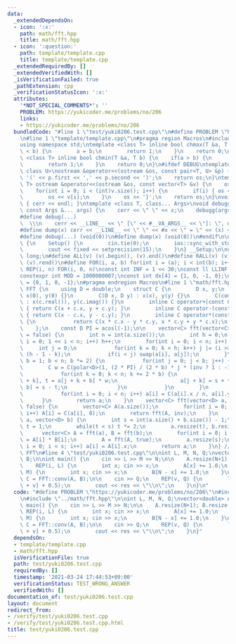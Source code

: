 ```yaml
---
data:
  _extendedDependsOn:
  - icon: ':x:'
    path: math/fft.hpp
    title: math/fft.hpp
  - icon: ':question:'
    path: template/template.cpp
    title: template/template.cpp
  _extendedRequiredBy: []
  _extendedVerifiedWith: []
  _isVerificationFailed: true
  _pathExtension: cpp
  _verificationStatusIcon: ':x:'
  attributes:
    '*NOT_SPECIAL_COMMENTS*': ''
    PROBLEM: https://yukicoder.me/problems/no/206
    links:
    - https://yukicoder.me/problems/no/206
  bundledCode: "#line 1 \"test/yuki0206.test.cpp\"\n#define PROBLEM \"https://yukicoder.me/problems/no/206\"\
    \n#line 1 \"template/template.cpp\"\n#pragma region Macros\n#include <bits/stdc++.h>\n\
    using namespace std;\ntemplate <class T> inline bool chmax(T &a, T b) {\n    if(a\
    \ < b) {\n        a = b;\n        return 1;\n    }\n    return 0;\n}\ntemplate\
    \ <class T> inline bool chmin(T &a, T b) {\n    if(a > b) {\n        a = b;\n\
    \        return 1;\n    }\n    return 0;\n}\n#ifdef DEBUG\ntemplate <class T,\
    \ class U>\nostream &operator<<(ostream &os, const pair<T, U> &p) {\n    os <<\
    \ '(' << p.first << ',' << p.second << ')';\n    return os;\n}\ntemplate <class\
    \ T> ostream &operator<<(ostream &os, const vector<T> &v) {\n    os << '{';\n\
    \    for(int i = 0; i < (int)v.size(); i++) {\n        if(i) { os << ','; }\n\
    \        os << v[i];\n    }\n    os << '}';\n    return os;\n}\nvoid debugg()\
    \ { cerr << endl; }\ntemplate <class T, class... Args>\nvoid debugg(const T &x,\
    \ const Args &... args) {\n    cerr << \" \" << x;\n    debugg(args...);\n}\n\
    #define debug(...)                                                           \
    \  \\\n    cerr << __LINE__ << \" [\" << #__VA_ARGS__ << \"]: \", debugg(__VA_ARGS__)\n\
    #define dump(x) cerr << __LINE__ << \" \" << #x << \" = \" << (x) << endl\n#else\n\
    #define debug(...) (void(0))\n#define dump(x) (void(0))\n#endif\n\nstruct Setup\
    \ {\n    Setup() {\n        cin.tie(0);\n        ios::sync_with_stdio(false);\n\
    \        cout << fixed << setprecision(15);\n    }\n} __Setup;\n\nusing ll = long\
    \ long;\n#define ALL(v) (v).begin(), (v).end()\n#define RALL(v) (v).rbegin(),\
    \ (v).rend()\n#define FOR(i, a, b) for(int i = (a); i < int(b); i++)\n#define\
    \ REP(i, n) FOR(i, 0, n)\nconst int INF = 1 << 30;\nconst ll LLINF = 1LL << 60;\n\
    constexpr int MOD = 1000000007;\nconst int dx[4] = {1, 0, -1, 0};\nconst int dy[4]\
    \ = {0, 1, 0, -1};\n#pragma endregion Macros\n#line 1 \"math/fft.hpp\"\nnamespace\
    \ FFT {\n    using D = double;\n    struct C {\n        D x, y;\n        C() :\
    \ x(0), y(0) {}\n        C(D x, D y) : x(x), y(y) {}\n        C(complex<D> c)\
    \ : x(c.real()), y(c.imag()) {}\n        inline C operator+(const C &c) const\
    \ { return C(x + c.x, y + c.y); }\n        inline C operator-(const C &c) const\
    \ { return C(x - c.x, y - c.y); }\n        inline C operator*(const C &c) const\
    \ {\n            return C(x * c.x - y * c.y, x * c.y + y * c.x);\n        }\n\
    \    };\n    const D PI = acosl(-1);\n\n    vector<C> fft(vector<C> a, bool inv\
    \ = false) {\n        int n = int(a.size());\n        int h = 0;\n        for(int\
    \ i = 0; 1 << i < n; i++) h++;\n        for(int i = 0; i < n; i++) {\n       \
    \     int j = 0;\n            for(int k = 0; k < h; k++) j |= (i >> k & 1) <<\
    \ (h - 1 - k);\n            if(i < j) swap(a[i], a[j]);\n        }\n        for(int\
    \ b = 1; b < n; b *= 2) {\n            for(int j = 0; j < b; j++) {\n        \
    \        C w = C(polar<D>(1, (2 * PI) / (2 * b) * j * (inv ? 1 : -1)));\n    \
    \            for(int k = 0; k < n; k += 2 * b) {\n                    C s = a[j\
    \ + k], t = a[j + k + b] * w;\n                    a[j + k] = s + t, a[j + k +\
    \ b] = s - t;\n                }\n            }\n        }\n        if(inv) {\n\
    \            for(int i = 0; i < n; i++) a[i] = C(a[i].x / n, a[i].y / n);\n  \
    \      }\n        return a;\n    }\n    vector<C> fft(vector<D> a, bool inv =\
    \ false) {\n        vector<C> A(a.size());\n        for(int i = 0; i < int(a.size());\
    \ i++) A[i] = C(a[i], 0);\n        return fft(A, inv);\n    }\n    vector<D> conv(vector<D>\
    \ a, vector<D> b) {\n        int s = int(a.size() + b.size()) - 1;\n        int\
    \ t = 1;\n        while(t < s) t *= 2;\n        a.resize(t), b.resize(t);\n  \
    \      vector<C> A = fft(a), B = fft(b);\n        for(int i = 0; i < t; i++) A[i]\
    \ = A[i] * B[i];\n        A = fft(A, true);\n        a.resize(s);\n        for(int\
    \ i = 0; i < s; i++) a[i] = A[i].x;\n        return a;\n    }\n} // namespace\
    \ FFT\n#line 4 \"test/yuki0206.test.cpp\"\n\nint L, M, N, Q;\nvector<double> A,\
    \ B;\n\nint main() {\n    cin >> L >> M >> N;\n\n    A.resize(N+1); B.resize(N+1);\n\
    \    REP(i, L) {\n        int x; cin >> x;\n        A[x] += 1.0;\n    }\n    REP(i,\
    \ M) {\n        int x; cin >> x;\n        B[N - x] += 1.0;\n    }\n\n    auto\
    \ C = FFT::conv(A, B);\n\n    cin >> Q;\n    REP(v, Q) {\n        ll res = ll(C[N\
    \ + v] + 0.5);\n        cout << res << \"\\n\";\n    }\n}\n"
  code: "#define PROBLEM \"https://yukicoder.me/problems/no/206\"\n#include \"../template/template.cpp\"\
    \n#include \"../math/fft.hpp\"\n\nint L, M, N, Q;\nvector<double> A, B;\n\nint\
    \ main() {\n    cin >> L >> M >> N;\n\n    A.resize(N+1); B.resize(N+1);\n   \
    \ REP(i, L) {\n        int x; cin >> x;\n        A[x] += 1.0;\n    }\n    REP(i,\
    \ M) {\n        int x; cin >> x;\n        B[N - x] += 1.0;\n    }\n\n    auto\
    \ C = FFT::conv(A, B);\n\n    cin >> Q;\n    REP(v, Q) {\n        ll res = ll(C[N\
    \ + v] + 0.5);\n        cout << res << \"\\n\";\n    }\n}"
  dependsOn:
  - template/template.cpp
  - math/fft.hpp
  isVerificationFile: true
  path: test/yuki0206.test.cpp
  requiredBy: []
  timestamp: '2021-03-24 17:44:53+09:00'
  verificationStatus: TEST_WRONG_ANSWER
  verifiedWith: []
documentation_of: test/yuki0206.test.cpp
layout: document
redirect_from:
- /verify/test/yuki0206.test.cpp
- /verify/test/yuki0206.test.cpp.html
title: test/yuki0206.test.cpp
---
```

